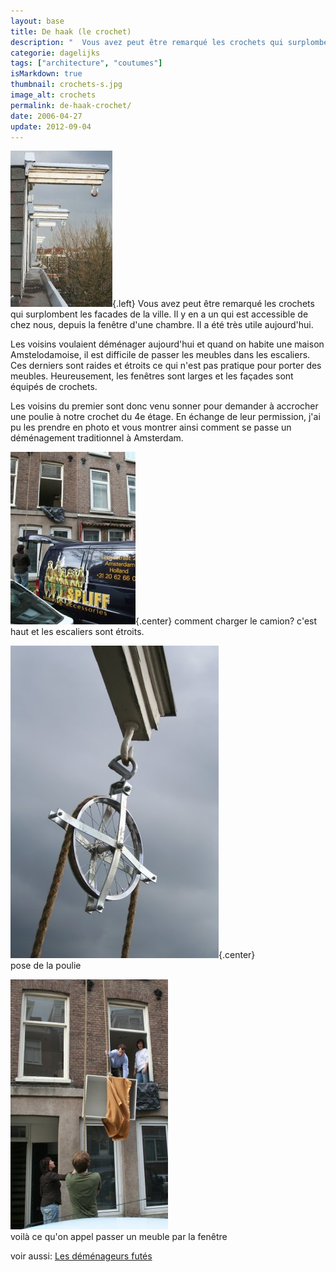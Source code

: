 ```yaml
---
layout: base
title: De haak (le crochet)
description: "  Vous avez peut être remarqué les crochets qui surplombent les facades de la ville. Il y en a un qui est accessible de chez nous, depuis la fenêtre d'une ch"
categorie: dagelijks
tags: ["architecture", "coutumes"]
isMarkdown: true
thumbnail: crochets-s.jpg
image_alt: crochets
permalink: de-haak-crochet/
date: 2006-04-27
update: 2012-09-04
---
```


![crochets](crochets-s.jpg){.left} Vous avez peut être remarqué les crochets qui surplombent les facades de la ville. Il y en a un qui est accessible de chez nous, depuis la fenêtre d'une chambre. Il a été très utile aujourd'hui.

Les voisins voulaient déménager aujourd'hui et quand on habite une maison Amstelodamoise, il est difficile de passer les meubles dans les escaliers. Ces derniers sont raides et étroits ce qui n'est pas pratique pour porter des meubles. Heureusement, les fenêtres sont larges et les façades sont équipés de crochets.

<!--excerpt-->

Les voisins du premier sont donc venu sonner pour demander à accrocher une poulie à notre crochet du 4e étage. En échange de leur permission, j'ai pu les prendre en photo et vous montrer ainsi comment se passe un déménagement traditionnel à Amsterdam.

![petit camion van avec Spliff marqué dessus](camion-spliff.jpg){.center} comment charger le camion? c'est haut et les escaliers sont étroits.

![poulie et corde](poulie-s.jpg){.center}  
pose de la poulie

![un canapé passe par la fenêtre](demenagement-2.jpg)  
voilà ce qu'on appel passer un meuble par la fenêtre

voir aussi: [Les déménageurs futés](/les-demenageurs-futes)
